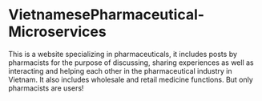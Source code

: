 # VietnamesePharmaceutical-Microservices
This is a website specializing in pharmaceuticals, it includes posts by pharmacists for the purpose of discussing, sharing experiences as well as interacting and helping each other in the pharmaceutical industry in Vietnam. It also includes wholesale and retail medicine functions. But only pharmacists are users!
